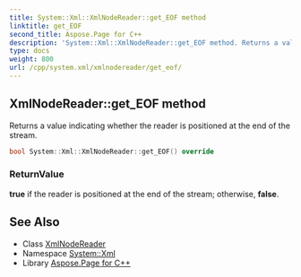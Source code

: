```yaml
---
title: System::Xml::XmlNodeReader::get_EOF method
linktitle: get_EOF
second_title: Aspose.Page for C++
description: 'System::Xml::XmlNodeReader::get_EOF method. Returns a value indicating whether the reader is positioned at the end of the stream in C++.'
type: docs
weight: 800
url: /cpp/system.xml/xmlnodereader/get_eof/
---
```

## XmlNodeReader::get_EOF method


Returns a value indicating whether the reader is positioned at the end of the stream.

```cpp
bool System::Xml::XmlNodeReader::get_EOF() override
```


### ReturnValue

**true** if the reader is positioned at the end of the stream; otherwise, **false**.

## See Also

* Class [XmlNodeReader](../)
* Namespace [System::Xml](../../)
* Library [Aspose.Page for C++](../../../)

